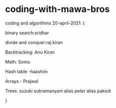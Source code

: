 # coding-with-mawa-bros
coding and algorithms
20-april-2021: {

binary search:sridhar

divide and conquer:raj kiran

Backtracking: Anu Kiran

Math: Somu

Hash table -haashim

Arrays - Prajwal

Trees: suzuki subramanyam alias peter alias pakodi

}

